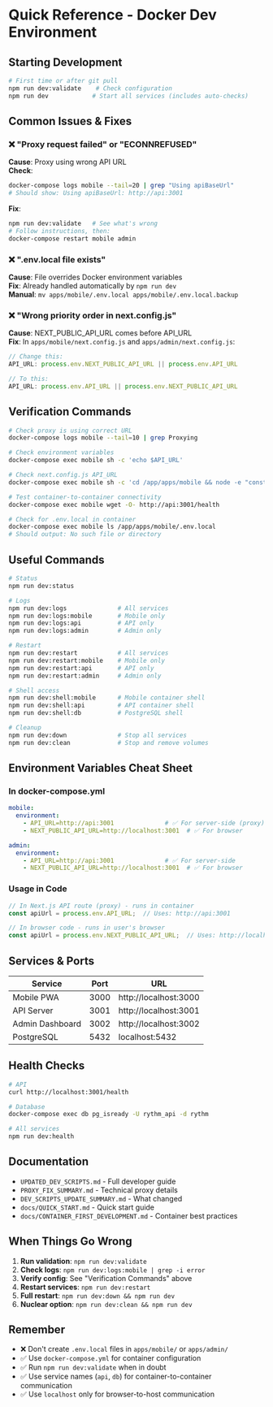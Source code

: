# Quick Reference - Docker Dev Environment

## Starting Development

```bash
# First time or after git pull
npm run dev:validate    # Check configuration
npm run dev            # Start all services (includes auto-checks)
```

## Common Issues & Fixes

### ❌ "Proxy request failed" or "ECONNREFUSED"

**Cause**: Proxy using wrong API URL  
**Check**:
```bash
docker-compose logs mobile --tail=20 | grep "Using apiBaseUrl"
# Should show: Using apiBaseUrl: http://api:3001
```

**Fix**:
```bash
npm run dev:validate   # See what's wrong
# Follow instructions, then:
docker-compose restart mobile admin
```

### ❌ ".env.local file exists"

**Cause**: File overrides Docker environment variables  
**Fix**: Already handled automatically by `npm run dev`  
**Manual**: `mv apps/mobile/.env.local apps/mobile/.env.local.backup`

### ❌ "Wrong priority order in next.config.js"

**Cause**: NEXT_PUBLIC_API_URL comes before API_URL  
**Fix**: In `apps/mobile/next.config.js` and `apps/admin/next.config.js`:
```javascript
// Change this:
API_URL: process.env.NEXT_PUBLIC_API_URL || process.env.API_URL

// To this:
API_URL: process.env.API_URL || process.env.NEXT_PUBLIC_API_URL
```

## Verification Commands

```bash
# Check proxy is using correct URL
docker-compose logs mobile --tail=10 | grep Proxying

# Check environment variables
docker-compose exec mobile sh -c 'echo $API_URL'

# Check next.config.js API_URL
docker-compose exec mobile sh -c 'cd /app/apps/mobile && node -e "const c = require(\"./next.config.js\"); console.log(c.env?.API_URL)"'

# Test container-to-container connectivity
docker-compose exec mobile wget -O- http://api:3001/health

# Check for .env.local in container
docker-compose exec mobile ls /app/apps/mobile/.env.local
# Should output: No such file or directory
```

## Useful Commands

```bash
# Status
npm run dev:status

# Logs
npm run dev:logs              # All services
npm run dev:logs:mobile       # Mobile only
npm run dev:logs:api          # API only
npm run dev:logs:admin        # Admin only

# Restart
npm run dev:restart           # All services
npm run dev:restart:mobile    # Mobile only
npm run dev:restart:api       # API only
npm run dev:restart:admin     # Admin only

# Shell access
npm run dev:shell:mobile      # Mobile container shell
npm run dev:shell:api         # API container shell
npm run dev:shell:db          # PostgreSQL shell

# Cleanup
npm run dev:down              # Stop all services
npm run dev:clean             # Stop and remove volumes
```

## Environment Variables Cheat Sheet

### In docker-compose.yml
```yaml
mobile:
  environment:
    - API_URL=http://api:3001              # ✅ For server-side (proxy)
    - NEXT_PUBLIC_API_URL=http://localhost:3001  # ✅ For browser

admin:
  environment:
    - API_URL=http://api:3001              # ✅ For server-side
    - NEXT_PUBLIC_API_URL=http://localhost:3001  # ✅ For browser
```

### Usage in Code
```javascript
// In Next.js API route (proxy) - runs in container
const apiUrl = process.env.API_URL;  // Uses: http://api:3001

// In browser code - runs in user's browser
const apiUrl = process.env.NEXT_PUBLIC_API_URL;  // Uses: http://localhost:3001
```

## Services & Ports

| Service | Port | URL |
|---------|------|-----|
| Mobile PWA | 3000 | http://localhost:3000 |
| API Server | 3001 | http://localhost:3001 |
| Admin Dashboard | 3002 | http://localhost:3002 |
| PostgreSQL | 5432 | localhost:5432 |

## Health Checks

```bash
# API
curl http://localhost:3001/health

# Database
docker-compose exec db pg_isready -U rythm_api -d rythm

# All services
npm run dev:health
```

## Documentation

- `UPDATED_DEV_SCRIPTS.md` - Full developer guide
- `PROXY_FIX_SUMMARY.md` - Technical proxy details
- `DEV_SCRIPTS_UPDATE_SUMMARY.md` - What changed
- `docs/QUICK_START.md` - Quick start guide
- `docs/CONTAINER_FIRST_DEVELOPMENT.md` - Container best practices

## When Things Go Wrong

1. **Run validation**: `npm run dev:validate`
2. **Check logs**: `npm run dev:logs:mobile | grep -i error`
3. **Verify config**: See "Verification Commands" above
4. **Restart services**: `npm run dev:restart`
5. **Full restart**: `npm run dev:down && npm run dev`
6. **Nuclear option**: `npm run dev:clean && npm run dev`

## Remember

- ❌ Don't create `.env.local` files in `apps/mobile/` or `apps/admin/`
- ✅ Use `docker-compose.yml` for container configuration
- ✅ Run `npm run dev:validate` when in doubt
- ✅ Use service names (`api`, `db`) for container-to-container communication
- ✅ Use `localhost` only for browser-to-host communication
